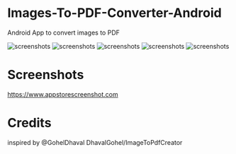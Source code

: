 # Images-To-PDF-Converter-Android

Android App to convert images to PDF

![screenshots](screenshots/screenshot_1.png) ![screenshots](screenshots/screenshot_2.png) ![screenshots](screenshots/screenshot_3.png)
![screenshots](screenshots/screenshot_4.png) ![screenshots](screenshots/screenshot_5.png)

# Screenshots
https://www.appstorescreenshot.com
# Credits
inspired by @GohelDhaval
DhavalGohel/ImageToPdfCreator
